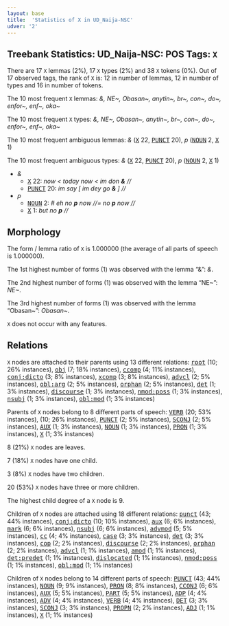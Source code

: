```yaml
---
layout: base
title:  'Statistics of X in UD_Naija-NSC'
udver: '2'
---
```


## Treebank Statistics: UD_Naija-NSC: POS Tags: `X`

There are 17 `X` lemmas (2%), 17 `X` types (2%) and 38 `X` tokens (0%).
Out of 17 observed tags, the rank of `X` is: 12 in number of lemmas, 12 in number of types and 16 in number of tokens.

The 10 most frequent `X` lemmas: <em>&, NE~, Obasan~, anytin~, br~, con~, do~, enfor~, enf~, oka~</em>

The 10 most frequent `X` types:  <em>&, NE~, Obasan~, anytin~, br~, con~, do~, enfor~, enf~, oka~</em>

The 10 most frequent ambiguous lemmas: <em>&</em> (<tt><a href="pcm_nsc-pos-X.html">X</a></tt> 22, <tt><a href="pcm_nsc-pos-PUNCT.html">PUNCT</a></tt> 20), <em>p</em> (<tt><a href="pcm_nsc-pos-NOUN.html">NOUN</a></tt> 2, <tt><a href="pcm_nsc-pos-X.html">X</a></tt> 1)

The 10 most frequent ambiguous types:  <em>&</em> (<tt><a href="pcm_nsc-pos-X.html">X</a></tt> 22, <tt><a href="pcm_nsc-pos-PUNCT.html">PUNCT</a></tt> 20), <em>p</em> (<tt><a href="pcm_nsc-pos-NOUN.html">NOUN</a></tt> 2, <tt><a href="pcm_nsc-pos-X.html">X</a></tt> 1)


* <em>&</em>
  * <tt><a href="pcm_nsc-pos-X.html">X</a></tt> 22: <em>now < today now < im don <b>&</b> //</em>
  * <tt><a href="pcm_nsc-pos-PUNCT.html">PUNCT</a></tt> 20: <em>im say [ im dey go <b>&</b> ] //</em>
* <em>p</em>
  * <tt><a href="pcm_nsc-pos-NOUN.html">NOUN</a></tt> 2: <em># eh no <b>p</b> now //= no <b>p</b> now //</em>
  * <tt><a href="pcm_nsc-pos-X.html">X</a></tt> 1: <em>but no <b>p</b> //</em>

## Morphology

The form / lemma ratio of `X` is 1.000000 (the average of all parts of speech is 1.000000).

The 1st highest number of forms (1) was observed with the lemma “&”: <em>&</em>.

The 2nd highest number of forms (1) was observed with the lemma “NE~”: <em>NE~</em>.

The 3rd highest number of forms (1) was observed with the lemma “Obasan~”: <em>Obasan~</em>.

`X` does not occur with any features.


## Relations

`X` nodes are attached to their parents using 13 different relations: <tt><a href="pcm_nsc-dep-root.html">root</a></tt> (10; 26% instances), <tt><a href="pcm_nsc-dep-obj.html">obj</a></tt> (7; 18% instances), <tt><a href="pcm_nsc-dep-ccomp.html">ccomp</a></tt> (4; 11% instances), <tt><a href="pcm_nsc-dep-conj-dicto.html">conj:dicto</a></tt> (3; 8% instances), <tt><a href="pcm_nsc-dep-xcomp.html">xcomp</a></tt> (3; 8% instances), <tt><a href="pcm_nsc-dep-advcl.html">advcl</a></tt> (2; 5% instances), <tt><a href="pcm_nsc-dep-obl-arg.html">obl:arg</a></tt> (2; 5% instances), <tt><a href="pcm_nsc-dep-orphan.html">orphan</a></tt> (2; 5% instances), <tt><a href="pcm_nsc-dep-det.html">det</a></tt> (1; 3% instances), <tt><a href="pcm_nsc-dep-discourse.html">discourse</a></tt> (1; 3% instances), <tt><a href="pcm_nsc-dep-nmod-poss.html">nmod:poss</a></tt> (1; 3% instances), <tt><a href="pcm_nsc-dep-nsubj.html">nsubj</a></tt> (1; 3% instances), <tt><a href="pcm_nsc-dep-obl-mod.html">obl:mod</a></tt> (1; 3% instances)

Parents of `X` nodes belong to 8 different parts of speech: <tt><a href="pcm_nsc-pos-VERB.html">VERB</a></tt> (20; 53% instances),  (10; 26% instances), <tt><a href="pcm_nsc-pos-PUNCT.html">PUNCT</a></tt> (2; 5% instances), <tt><a href="pcm_nsc-pos-SCONJ.html">SCONJ</a></tt> (2; 5% instances), <tt><a href="pcm_nsc-pos-AUX.html">AUX</a></tt> (1; 3% instances), <tt><a href="pcm_nsc-pos-NOUN.html">NOUN</a></tt> (1; 3% instances), <tt><a href="pcm_nsc-pos-PRON.html">PRON</a></tt> (1; 3% instances), <tt><a href="pcm_nsc-pos-X.html">X</a></tt> (1; 3% instances)

8 (21%) `X` nodes are leaves.

7 (18%) `X` nodes have one child.

3 (8%) `X` nodes have two children.

20 (53%) `X` nodes have three or more children.

The highest child degree of a `X` node is 9.

Children of `X` nodes are attached using 18 different relations: <tt><a href="pcm_nsc-dep-punct.html">punct</a></tt> (43; 44% instances), <tt><a href="pcm_nsc-dep-conj-dicto.html">conj:dicto</a></tt> (10; 10% instances), <tt><a href="pcm_nsc-dep-aux.html">aux</a></tt> (6; 6% instances), <tt><a href="pcm_nsc-dep-mark.html">mark</a></tt> (6; 6% instances), <tt><a href="pcm_nsc-dep-nsubj.html">nsubj</a></tt> (6; 6% instances), <tt><a href="pcm_nsc-dep-advmod.html">advmod</a></tt> (5; 5% instances), <tt><a href="pcm_nsc-dep-cc.html">cc</a></tt> (4; 4% instances), <tt><a href="pcm_nsc-dep-case.html">case</a></tt> (3; 3% instances), <tt><a href="pcm_nsc-dep-det.html">det</a></tt> (3; 3% instances), <tt><a href="pcm_nsc-dep-cop.html">cop</a></tt> (2; 2% instances), <tt><a href="pcm_nsc-dep-discourse.html">discourse</a></tt> (2; 2% instances), <tt><a href="pcm_nsc-dep-orphan.html">orphan</a></tt> (2; 2% instances), <tt><a href="pcm_nsc-dep-advcl.html">advcl</a></tt> (1; 1% instances), <tt><a href="pcm_nsc-dep-amod.html">amod</a></tt> (1; 1% instances), <tt><a href="pcm_nsc-dep-det-predet.html">det:predet</a></tt> (1; 1% instances), <tt><a href="pcm_nsc-dep-dislocated.html">dislocated</a></tt> (1; 1% instances), <tt><a href="pcm_nsc-dep-nmod-poss.html">nmod:poss</a></tt> (1; 1% instances), <tt><a href="pcm_nsc-dep-obl-mod.html">obl:mod</a></tt> (1; 1% instances)

Children of `X` nodes belong to 14 different parts of speech: <tt><a href="pcm_nsc-pos-PUNCT.html">PUNCT</a></tt> (43; 44% instances), <tt><a href="pcm_nsc-pos-NOUN.html">NOUN</a></tt> (9; 9% instances), <tt><a href="pcm_nsc-pos-PRON.html">PRON</a></tt> (8; 8% instances), <tt><a href="pcm_nsc-pos-CCONJ.html">CCONJ</a></tt> (6; 6% instances), <tt><a href="pcm_nsc-pos-AUX.html">AUX</a></tt> (5; 5% instances), <tt><a href="pcm_nsc-pos-PART.html">PART</a></tt> (5; 5% instances), <tt><a href="pcm_nsc-pos-ADP.html">ADP</a></tt> (4; 4% instances), <tt><a href="pcm_nsc-pos-ADV.html">ADV</a></tt> (4; 4% instances), <tt><a href="pcm_nsc-pos-VERB.html">VERB</a></tt> (4; 4% instances), <tt><a href="pcm_nsc-pos-DET.html">DET</a></tt> (3; 3% instances), <tt><a href="pcm_nsc-pos-SCONJ.html">SCONJ</a></tt> (3; 3% instances), <tt><a href="pcm_nsc-pos-PROPN.html">PROPN</a></tt> (2; 2% instances), <tt><a href="pcm_nsc-pos-ADJ.html">ADJ</a></tt> (1; 1% instances), <tt><a href="pcm_nsc-pos-X.html">X</a></tt> (1; 1% instances)

